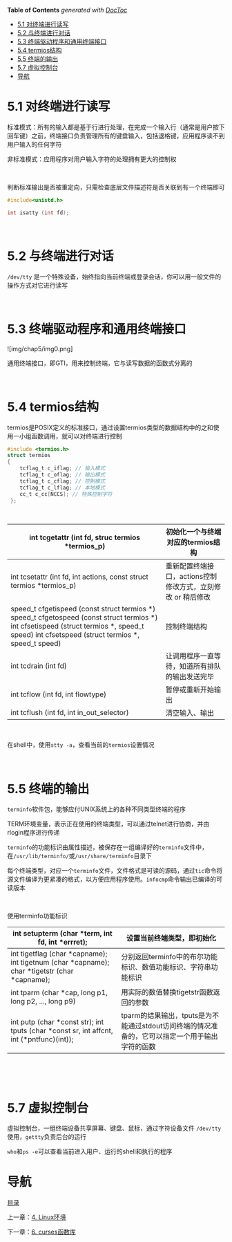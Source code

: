 <!-- START doctoc generated TOC please keep comment here to allow auto update -->
<!-- DON'T EDIT THIS SECTION, INSTEAD RE-RUN doctoc TO UPDATE -->
**Table of Contents**  *generated with [DocToc](https://github.com/thlorenz/doctoc)*

- [5.1 对终端进行读写](#51-%E5%AF%B9%E7%BB%88%E7%AB%AF%E8%BF%9B%E8%A1%8C%E8%AF%BB%E5%86%99)
- [5.2 与终端进行对话](#52-%E4%B8%8E%E7%BB%88%E7%AB%AF%E8%BF%9B%E8%A1%8C%E5%AF%B9%E8%AF%9D)
- [5.3 终端驱动程序和通用终端接口](#53-%E7%BB%88%E7%AB%AF%E9%A9%B1%E5%8A%A8%E7%A8%8B%E5%BA%8F%E5%92%8C%E9%80%9A%E7%94%A8%E7%BB%88%E7%AB%AF%E6%8E%A5%E5%8F%A3)
- [5.4 termios结构](#54-termios%E7%BB%93%E6%9E%84)
- [5.5 终端的输出](#55-%E7%BB%88%E7%AB%AF%E7%9A%84%E8%BE%93%E5%87%BA)
- [5.7 虚拟控制台](#57-%E8%99%9A%E6%8B%9F%E6%8E%A7%E5%88%B6%E5%8F%B0)
- [导航](#%E5%AF%BC%E8%88%AA)

<!-- END doctoc generated TOC please keep comment here to allow auto update -->

# 5.1 对终端进行读写

标准模式：所有的输入都是基于行进行处理，在完成一个输入行（通常是用户按下回车键）之前，终端接口负责管理所有的键盘输入，包括退格键，应用程序读不到用户输入的任何字符

非标准模式：应用程序对用户输入字符的处理拥有更大的控制权

 

判断标准输出是否被重定向，只需检查底层文件描述符是否关联到有一个终端即可

```c
#include<unistd.h>

int isatty (int fd);
```
 

# 5.2 与终端进行对话

`/dev/tty` 是一个特殊设备，始终指向当前终端或登录会话，你可以用一般文件的操作方式对它进行读写

 

# 5.3 终端驱动程序和通用终端接口

![img/chap5/img0.png]

通用终端接口，即GTI，用来控制终端，它与读写数据的函数式分离的

 

# 5.4 termios结构

termios是POSIX定义的标准接口，通过设置termios类型的数据结构中的之和使用一小组函数调用，就可以对终端进行控制

```c
#include <termios.h>
struct termios 
{    
    tcflag_t c_iflag; // 输入模式
    tcflag_t c_oflag; // 输出模式
    tcflag_t c_cflag; // 控制模式
    tcflag_t c_lflag; // 本地模式
    cc_t c_cc[NCCS]; // 特殊控制字符
 };
```
 

| int tcgetattr (int fd, struc termios  *termios_p) | 初始化一个与终端对应的termios结构                |
| ---------------------------------------- | ----------------------------------- |
| int tcsetattr (int fd, int actions, const struct termios  *termios_p) | 重新配置终端接口，actions控制修改方式，立刻修改 or 稍后修改 |
| speed_t  cfgetispeed (const struct termios *)  speed_t  cfgetospeed (const struct termios *)  int  cfsetispeed (struct termios *, speed_t speed)  int  cfsetspeed (struct termios *, speed_t speed) | 控制终端结构                              |
| int tcdrain (int fd)                     | 让调用程序一直等待，知道所有排队的输出发送完毕             |
| int  tcflow (int fd, int flowtype)       | 暂停或重新开始输出                           |
| int tcflush (int fd, int in_out_selector) | 清空输入、输出                             |

 

在shell中，使用`stty -a`，查看当前的`termios`设置情况

 

# 5.5 终端的输出

`terminfo`软件包，能够应付UNIX系统上的各种不同类型终端的程序

TERM环境变量，表示正在使用的终端类型，可以通过telnet进行协商，并由rlogin程序进行传递

`terminfo`的功能标识由属性描述，被保存在一组编译好的`terminfo`文件中，在`/usr/lib/terminfo/`或`/usr/share/terminfo`目录下

每个终端类型，对应一个`terminfo`文件，文件格式是可读的源码，通过`tic`命令将源文件编译为更紧凑的格式，以方便应用程序使用。`infocmp`命令输出已编译的可读版本

 

使用terminfo功能标识

| int  setupterm (char *term, int fd, int *errret); | 设置当前终端类型，即初始化                            |
| ---------------------------------------- | ---------------------------------------- |
| int tigetflag (char *capname);  int  tigetnum (char *capname);  char  *tigetstr (char *capname); | 分别返回terminfo中的布尔功能标识、数值功能标识、字符串功能标识      |
| int tparm (char *cap, long p1, long p2,  ..., long p9) | 用实际的数值替换tigetstr函数返回的参数                  |
| int putp (char *const str);  int  tputs (char *const sr, int affcnt, int (*pntfunc)(int)); | tparm的结果输出，tputs是为不能通过stdout访问终端的情况准备的，它可以指定一个用于输出字符的函数 |

 

 

# 5.7 虚拟控制台

虚拟控制台，一组终端设备共享屏幕、键盘、鼠标，通过字符设备文件 `/dev/tty`使用，`gettty`负责后台的运行

`who`和`ps -e`可以查看当前进入用户、运行的shell和执行的程序


# 导航

[目录](README.md)

上一章：[4. Linux环境](Linux环境.md)

下一章：[6. curses函数库](curses函数库.md)
